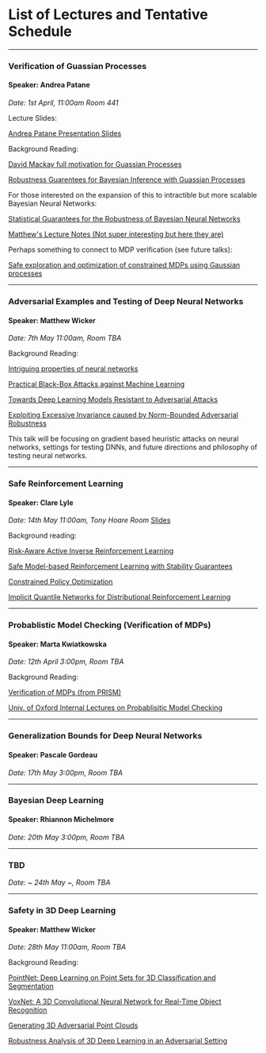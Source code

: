 # List of Lectures and Tentative Schedule
---------------------------------------------------------

### Verification of Guassian Processes
#### Speaker: Andrea Patane 
*Date: 1st April, 11:00am Room 441* 

Lecture Slides:

[Andrea Patane Presentation Slides](https://github.com/matthewwicker/ReadingCourse/blob/master/GuassianProcessVerification/Patane_GP.pdf)

Background Reading:

[David Mackay full motivation for Guassian Processes](http://inference.org.uk/mackay/gpB.pdf)

[Robustness Guarentees for Bayesian Inference with Guassian Processes](https://arxiv.org/pdf/1809.06452.pdf)

For those interested on the expansion of this to intractible but more scalable Bayesian Neural Networks:

[Statistical Guarantees for the Robustness of Bayesian Neural Networks](https://arxiv.org/pdf/1903.01980.pdf)


[Matthew's Lecture Notes (Not super interesting but here they are)](https://github.com/matthewwicker/ReadingCourse/blob/master/GuassianProcessVerification/1April2019ReadingCourseNotes.pdf)



Perhaps something to connect to MDP verification (see future talks): 

[Safe exploration and optimization of constrained MDPs using Gaussian processes](https://www.aaai.org/ocs/index.php/AAAI/AAAI18/paper/view/17016/16233)

---------------------------------------------------------

### Adversarial Examples and Testing of Deep Neural Networks
#### Speaker: Matthew Wicker
*Date: 7th May 11:00am, Room TBA*  

Background Reading: 

[Intriguing properties of neural networks](https://arxiv.org/abs/1312.6199)

[Practical Black-Box Attacks against Machine Learning](https://arxiv.org/pdf/1602.02697.pdf)

[Towards Deep Learning Models Resistant to Adversarial Attacks](https://arxiv.org/pdf/1706.06083.pdf)

[Exploiting Excessive Invariance caused by Norm-Bounded Adversarial Robustness](https://arxiv.org/abs/1903.10484)

This talk will be focusing on gradient based heuristic attacks on neural networks, settings for testing DNNs, and future directions and philosophy of testing neural networks.

---------------------------------------------------------

### Safe Reinforcement Learning
#### Speaker: Clare Lyle
*Date: 14th May 11:00am, Tony Hoare Room*
[Slides](https://github.com/matthewwicker/ReadingCourse/blob/master/Fafe_RL.pdf)

Background reading:

[Risk-Aware Active Inverse Reinforcement Learning](http://proceedings.mlr.press/v87/brown18a/brown18a.pdf)

[Safe Model-based Reinforcement Learning with Stability Guarantees](https://papers.nips.cc/paper/6692-safe-model-based-reinforcement-learning-with-stability-guarantees.pdf)

[Constrained Policy Optimization](https://arxiv.org/pdf/1705.10528.pdf)

[Implicit Quantile Networks for Distributional Reinforcement Learning](https://arxiv.org/pdf/1806.06923.pdf)

---------------------------------------------------------

### Probablistic Model Checking (Verification of MDPs)
#### Speaker: Marta Kwiatkowska
*Date: 12th April 3:00pm, Room TBA*

Background Reading:

[Verification of MDPs (from PRISM)](https://www.prismmodelchecker.org/papers/atva14.pdf)

[Univ. of Oxford Internal Lectures on Probablisitic Model Checking](https://weblearn.ox.ac.uk/portal/site/:mpls:comlab/tool/5457b2e1-69ef-4a04-86e7-a787f4a98adf)

---------------------------------------------------------


### Generalization Bounds for Deep Neural Networks
#### Speaker: Pascale Gordeau
*Date: 17th May 3:00pm, Room TBA*

---------------------------------------------------------

### Bayesian Deep Learning 
#### Speaker: Rhiannon Michelmore
*Date: 20th May 3:00pm, Room TBA*

---------------------------------------------------------

### TBD
*Date: ~ 24th May ~, Room TBA*

---------------------------------------------------------

### Safety in 3D Deep Learning 
#### Speaker: Matthew Wicker
*Date: 28th May 11:00am, Room TBA*

Background Reading:

[PointNet: Deep Learning on Point Sets for 3D Classification and Segmentation](https://arxiv.org/abs/1612.00593)

[VoxNet: A 3D Convolutional Neural Network for Real-Time Object
Recognition](https://www.ri.cmu.edu/pub_files/2015/9/voxnet_maturana_scherer_iros15.pdf)

[Generating 3D Adversarial Point Clouds](https://arxiv.org/abs/1809.07016)

[Robustness Analysis of 3D Deep Learning in an Adversarial Setting](https://arxiv.org/abs/1904.00923)
